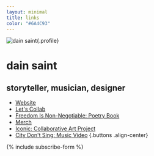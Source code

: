 ```yaml
---
layout: minimal
title: links
color: "#6A4C93"
---
```


<div class="stack-loose">

<div class="align-center">

![dain saint](/assets/uploads/flowers-pic-crop.jpg){.profile}
# dain saint
## storyteller, musician, designer

</div>

* [Website](https://dainsaint.com)
* [Let's Collab](https://dainsaint.com/collab)
* [Freedom Is Non-Negotiable: Poetry Book](https://dainsaint.com/freedom-is-non-negotiable)
* [Merch](https://dainsaint.square.site)
* [Iconic: Collaborative Art Project](https://www.inquirer.com/news/inq2/more-perfect-union-americana-icons-philadelphia-racism-20220406.html)
* [City Don't Sing: Music Video](https://www.youtube.com/watch?v=GjZa6hSSotM)
{.buttons .align-center}



{% include subscribe-form %}


</div>